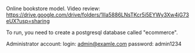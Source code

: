 Online bookstore model. Video review: https://drive.google.com/drive/folders/1Ila5886LNsTKcr5i5EYWy3Xw4jG73eUX?usp=sharing

To run, you need to create a postgresql database called "ecommerce".

Administrator account:
login: admin@examle.com
password: admin1234
